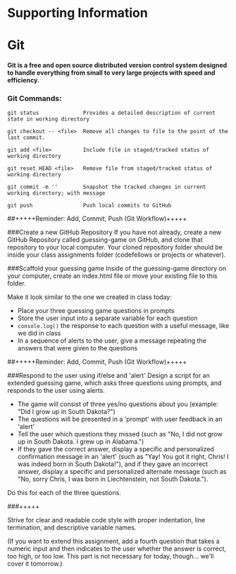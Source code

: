 # Supporting Information
# Git
#### Git is a free and open source distributed version control system designed to handle everything from small to very large projects with speed and efficiency.

### Git Commands:
    git status              Provides a detailed description of current state in working directory

    git checkout -- <file>  Remove all changes to file to the point of the last commit.

    git add <file>          Include file in staged/tracked status of working directory

    git reset HEAD <file>   Remove file from staged/tracked status of working directory

    git commit -m ''        Snapshot the tracked changes in current working directory; with message

    git push                Push local commits to GitHub


##+++++Reminder: Add, Commit, Push (Git Workflow)+++++

###Create a new GitHub Repository
If you have not already, create a new GitHub Repository called guessing-game on GitHub, and clone that repository to your local computer. Your cloned repository folder should be inside your class assignments folder (codefellows or projects or whatever).

###Scaffold your guessing game
Inside of the guessing-game directory on your computer, create an index.html file or move your existing file to this folder.

Make it look similar to the one we created in class today:
- Place your three guessing game questions in prompts
- Store the user input into a separate variable for each question
- `console.log()` the response to each question with a useful message, like we did in class
- In a sequence of alerts to the user, give a message repeating the answers that were given to the questions

##+++++Reminder: Add, Commit, Push (Git Workflow)+++++

###Respond to the user using if/else and 'alert'
Design a script for an extended guessing game, which asks three questions using prompts, and responds to the user using alerts.
  - The game will consist of three yes/no questions about you (example: "Did I grow up in South Dakota?")
  - The questions will be presented in a 'prompt' with user feedback in an 'alert'
  - Tell the user which questions they missed (such as "No, I did not grow up in South Dakota. I grew up in Alabama.")
  - If they gave the correct answer, display a specific and personalized confirmation message in an 'alert' (such as "Yay! You got it right, Chris! I was indeed born in South Dakota!"), and if they gave an incorrect answer, display a specific and personalized alternate message (such as "No, sorry Chris, I was born in Liechtenstein, not South Dakota.").

Do this for each of the three questions.

###+++++

Strive for clear and readable code style with proper indentation, line termination, and descriptive variable names.

(If you want to extend this assignment, add a fourth question that takes a numeric input and then indicates to the user whether the answer is correct, too high, or too low. This part is not necessary for today, though... we'll cover it tomorrow.)
